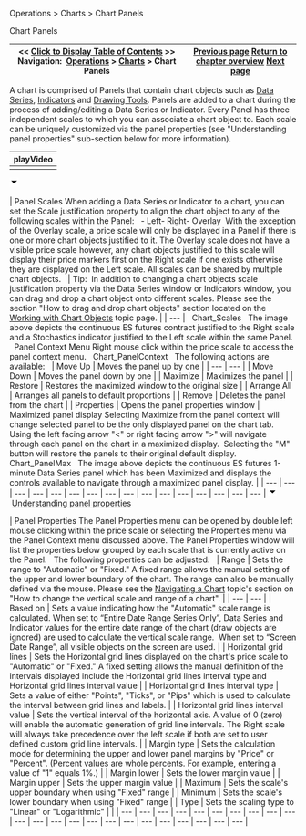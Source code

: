 ﻿
Operations \> Charts \> Chart Panels

Chart Panels

| \<\< [Click to Display Table of Contents](chart_panels.md) \>\> **Navigation:**     [Operations](operations.md) \> [Charts](charts.md) \> Chart Panels | [Previous page](navigating_a_chart.md) [Return to chapter overview](charts.md) [Next page](chart_objects.md) |
| --- | --- |
A chart is comprised of Panels that contain chart objects such as [Data Series](working_with_price_data.md), [Indicators](working_with_indicators.md) and [Drawing Tools](working_with_drawing_tools__ob.md). Panels are added to a chart during the process of adding/editing a Data Series or Indicator. Every Panel has three independent scales to which you can associate a chart object to. Each scale can be uniquely customized via the panel properties (see "Understanding panel properties" sub\-section below for more information).
 

| playVideo |
| --- |
|  |
![tog_minus](tog_minus.gif)

| Panel Scales When adding a Data Series or Indicator to a chart, you can set the Scale justification property to align the chart object to any of the following scales within the Panel:   - Left- Right- Overlay  With the exception of the Overlay scale, a price scale will only be displayed in a Panel if there is one or more chart objects justified to it. The Overlay scale does not have a visible price scale however, any chart objects justified to this scale will display their price markers first on the Right scale if one exists otherwise they are displayed on the Left scale. All scales can be shared by multiple chart objects.      | Tip:  In addition to changing a chart objects scale justification property via the Data Series window or Indicators window, you can drag and drop a chart object onto different scales. Please see the section "How to drag and drop chart objects" section located on the [Working with Chart Objects](working_with_chart_objects.md) topic page. | | --- |      Chart_Scales   The image above depicts the continuous ES futures contract justified to the Right scale and a Stochastics indicator justified to the Left scale within the same Panel.   Panel Context Menu Right mouse click within the price scale to access the panel context menu.    Chart_PanelContext   The following actions are available:     | Move Up | Moves the panel up by one | | --- | --- | | Move Down | Moves the panel down by one | | Maximize | Maximizes the panel | | Restore | Restores the maximized window to the original size | | Arrange All | Arranges all panels to default proportions | | Remove | Deletes the panel from the chart | | Properties | Opens the panel properties window |        Maximized panel display Selecting Maximize from the panel context will change selected panel to be the only displayed panel on the chart tab. Using the left facing arrow "\<" or right facing arrow "\>" will navigate through each panel on the chart in a maximized display.  Selecting the "M" button will restore the panels to their original default display.    Chart_PanelMax   The image above depicts the continuous ES futures 1\-minute Data Series panel which has been Maximized and displays the controls available to navigate through a maximized panel display. |
| --- | --- | --- | --- | --- | --- | --- | --- | --- | --- | --- | --- | --- | --- | --- | --- |
![tog_minus](tog_minus.gif)        [Understanding panel properties](javascript:HMToggle('toggle','UnderstandingPanelProperties','UnderstandingPanelProperties_ICON'))

| Panel Properties The Panel Properties menu can be opened by double left mouse clicking within the price scale or selecting the Properties menu via the Panel Context menu discussed above. The Panel Properties window will list the properties below grouped by each scale that is currently active on the Panel.   The following properties can be adjusted:     | Range | Sets the range to "Automatic" or "Fixed." A fixed range allows the manual setting of the upper and lower boundary of the chart. The range can also be manually defined via the mouse. Please see the [Navigating a Chart](navigating_a_chart.md) topic's section on "How to change the vertical scale and range of a chart". | | --- | --- | | Based on | Sets a value indicating how the "Automatic" scale range is calculated.  When set to “Entire Date Range Series Only”, Data Series and Indicator values for the entire date range of the chart (draw objects are ignored) are used to calculate the vertical scale range.  When set to “Screen Date Range”, all visible objects on the screen are used. | | Horizontal grid lines | Sets the Horizontal grid lines displayed on the chart's price scale to "Automatic" or "Fixed." A fixed setting allows the manual definition of the intervals displayed include the Horizontal grid lines interval type and Horizontal grid lines interval value | | Horizontal grid lines interval type | Sets a value of either "Points", "Ticks", or "Pips" which is used to calculate the interval between grid lines and labels. | | Horizontal grid lines interval value | Sets the vertical interval of the horizontal axis. A value of 0 (zero) will enable the automatic generation of grid line intervals. The Right scale will always take precedence over the left scale if both are set to user defined custom grid line intervals. | | Margin type | Sets the calculation mode for determining the upper and lower panel margins by "Price" or "Percent". (Percent values are whole percents. For example, entering a value of "1" equals 1%.) | | Margin lower | Sets the lower margin value | | Margin upper | Sets the upper margin value | | Maximum | Sets the scale's upper boundary when using "Fixed" range | | Minimum | Sets the scale's lower boundary when using "Fixed" range | | Type | Sets the scaling type to "Linear" or "Logarithmic" | |
| --- | --- | --- | --- | --- | --- | --- | --- | --- | --- | --- | --- | --- | --- | --- | --- | --- | --- | --- | --- | --- | --- | --- |

